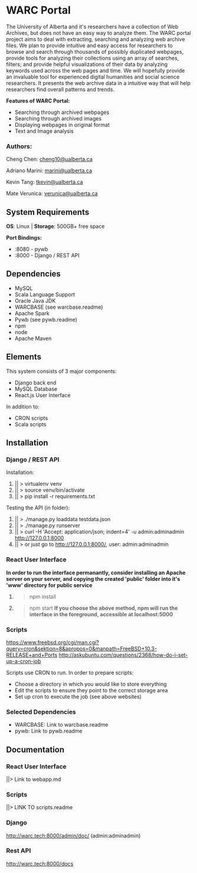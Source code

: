 # WARC Portal

The University of Alberta and it's researchers have a collection of Web Archives, but does not have an easy way to analyze them. The WARC portal project aims to deal with extracting, searching and analyzing web archive files. We plan to provide intuitive and easy access for researchers to browse and search through thousands of possibly duplicated webpages, provide tools for analyzing their collections using an array of searches, filters; and provide helpful visualizations of their data by analyzing keywords used across the web pages and time. We will hopefully provide an invaluable tool for experienced digital humanities and social science researchers. It presents the web archive data in a intuitive way that will help researchers find overall patterns and trends.

**Features of WARC Portal:**

- Searching through archived webpages
- Searching through archived images
- Displaying webpages in original format
- Text and Image analysis

### Authors:

Cheng Chen: cheng10@ualberta.ca

Adriano Marini: marini@ualberta.ca

Kevin Tang: tkevin@ualberta.ca

Mate Verunica: verunica@ualberta.ca

## System Requirements

**OS**: Linux  |  **Storage**: 500GB+ free space

**Port Bindings:**
- :8080 - pywb
- :8000 - Django / REST API

## Dependencies

* MySQL
* Scala Language Support
* Oracle Java JDK
* WARCBASE (see warcbase.readme)
* Apache Spark
* Pywb (see pywb.readme)
* npm
* node
* Apache Maven

## Elements

This system consists of 3 major components:

* Django back end
* MySQL Database
* React.js User Interface

In addition to:

* CRON scripts
* Scala scripts


## Installation
### Django / REST API

Installation:

1) || > virtualenv venv
2) || > source venv/bin/activate
3) || > pip install -r requirements.txt

Testing the API (in folder):

1) || > ./manage.py loaddata testdata.json
2) || > ./manage.py runserver
3) || > curl -H 'Accept: application/json; indent=4' -u admin:adminadmin <http://127.0.0.1:8000>
4) || > or just go to <http://127.0.0.1:8000/>, user:  admin:adminadmin

### React User Interface
**In order to run the interface permanantly, consider installing an Apache server
on your server, and copying the created 'public' folder into it's 'www' directory
for public service**
1) > npm install
2) > npm start
**If you choose the above method, npm will run the interface in the foreground,
accessible at localhost:5000**

### Scripts
<https://www.freebsd.org/cgi/man.cgi?query=cron&sektion=8&apropos=0&manpath=FreeBSD+10.3-RELEASE+and+Ports>
<http://askubuntu.com/questions/2368/how-do-i-set-up-a-cron-job>

Scripts use CRON to run. In order to prepare scripts:
  - Choose a directory in which you would like to store everything
  - Edit the scripts to ensure they point to the correct storage area
  - Set up cron to execute the job (see above websites)

### Selected Dependencies
* WARCBASE: Link to warcbase.readme
* pywb: Link to pywb.readme

## Documentation

### React User Interface

||> Link to webapp.md

### Scripts

||> LINK TO scripts.readme

### Django

<http://warc.tech:8000/admin/doc/> (admin:adminadmin)

### Rest API

<http://warc.tech:8000/docs>
